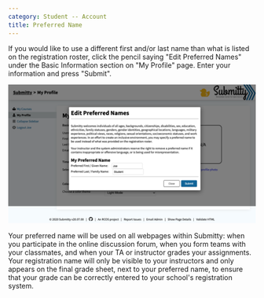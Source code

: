 ```yaml
---
category: Student -- Account
title: Preferred Name
---
```


If you would like to use a different first and/or last name than what
is listed on the registration roster, click the pencil saying "Edit Preferred Names"
under the Basic Information section on "My Profile" page. Enter your
information and press "Submit".

![](/images/PreferredNameForm.png)

Your preferred name will be used on all webpages within Submitty: when
you participate in the online discussion forum, when you form teams
with your classmates, and when your TA or instructor grades your
assignments.  Your registration name will only be visible to your
instructors and only appears on the final grade sheet, next to your
preferred name, to ensure that your grade can be correctly entered to
your school's registration system.
